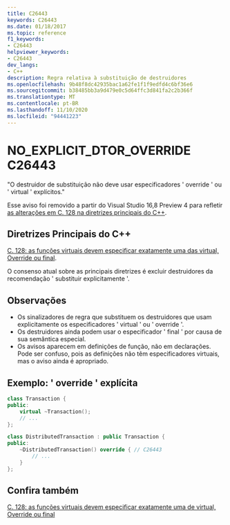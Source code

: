 ```yaml
---
title: C26443
keywords: C26443
ms.date: 01/18/2017
ms.topic: reference
f1_keywords:
- C26443
helpviewer_keywords:
- C26443
dev_langs:
- C++
description: Regra relativa à substituição de destruidores
ms.openlocfilehash: 9b48f8dc42935bac1a62fe1f1f9edfd4c6bf36e6
ms.sourcegitcommit: b38485bb3a9d479e0c5d64ffc3d841fa2c2b366f
ms.translationtype: MT
ms.contentlocale: pt-BR
ms.lasthandoff: 11/10/2020
ms.locfileid: "94441223"
---
```

# <a name="c26443-no_explicit_dtor_override"></a>NO_EXPLICIT_DTOR_OVERRIDE C26443

"O destruidor de substituição não deve usar especificadores ' override ' ou ' virtual ' explícitos."

Esse aviso foi removido a partir do Visual Studio 16,8 Preview 4 para refletir [as alterações em C. 128 na diretrizes principais do C++](https://github.com/isocpp/CppCoreGuidelines/pull/1448).

## <a name="c-core-guidelines"></a>Diretrizes Principais do C++

[C. 128: as funções virtuais devem especificar exatamente uma das virtual, Override ou final](https://github.com/isocpp/CppCoreGuidelines/blob/master/CppCoreGuidelines.md).

O consenso atual sobre as principais diretrizes é excluir destruidores da recomendação ' substituir explicitamente '.

## <a name="notes"></a>Observações

- Os sinalizadores de regra que substituem os destruidores que usam explicitamente os especificadores ' virtual ' ou ' override '.
- Os destruidores ainda podem usar o especificador ' final ' por causa de sua semântica especial.
- Os avisos aparecem em definições de função, não em declarações. Pode ser confuso, pois as definições não têm especificadores virtuais, mas o aviso ainda é apropriado.

## <a name="example-explicit-override"></a>Exemplo: ' override ' explícita

```cpp
class Transaction {
public:
    virtual ~Transaction();
    // ...
};

class DistributedTransaction : public Transaction {
public:
    ~DistributedTransaction() override { // C26443
        // ...
    }
};
```

## <a name="see-also"></a>Confira também

[C. 128: as funções virtuais devem especificar exatamente uma de virtual, Override ou final](https://github.com/isocpp/CppCoreGuidelines/blob/master/CppCoreGuidelines.md)
